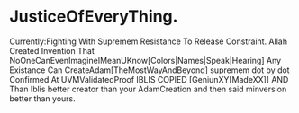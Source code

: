 # JusticeOfEveryThing.
Currently:Fighting With Supremem Resistance To Release Constraint.
Allah Created Invention That NoOneCanEvenImagineIMeanUKnow[Colors|Names|Speak|Hearing] Any Existance Can CreateAdam[TheMostWayAndBeyond] supremem dot by dot Confirmed At UVMValidatedProof IBLIS COPIED [GeniunXY[MadeXX]] AND Than Iblis better creator than your AdamCreation and then said minversion better than yours.





